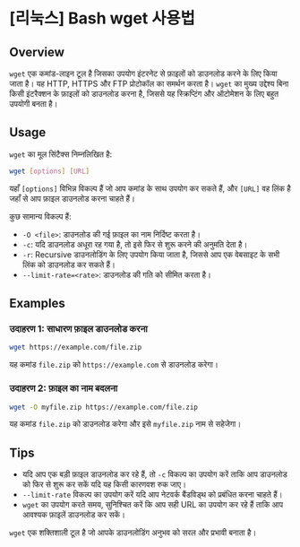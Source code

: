 # [리눅스] Bash wget 사용법

## Overview
`wget` एक कमांड-लाइन टूल है जिसका उपयोग इंटरनेट से फ़ाइलों को डाउनलोड करने के लिए किया जाता है। यह HTTP, HTTPS और FTP प्रोटोकॉल का समर्थन करता है। `wget` का मुख्य उद्देश्य बिना किसी इंटरैक्शन के फ़ाइलों को डाउनलोड करना है, जिससे यह स्क्रिप्टिंग और ऑटोमेशन के लिए बहुत उपयोगी बनता है।

## Usage
`wget` का मूल सिंटैक्स निम्नलिखित है:

```bash
wget [options] [URL]
```

यहाँ `[options]` विभिन्न विकल्प हैं जो आप कमांड के साथ उपयोग कर सकते हैं, और `[URL]` वह लिंक है जहाँ से आप फ़ाइल डाउनलोड करना चाहते हैं।

कुछ सामान्य विकल्प हैं:
- `-O <file>`: डाउनलोड की गई फ़ाइल का नाम निर्दिष्ट करता है।
- `-c`: यदि डाउनलोड अधूरा रह गया है, तो इसे फिर से शुरू करने की अनुमति देता है।
- `-r`: Recursive डाउनलोडिंग के लिए उपयोग किया जाता है, जिससे आप एक वेबसाइट के सभी लिंक को डाउनलोड कर सकते हैं।
- `--limit-rate=<rate>`: डाउनलोड की गति को सीमित करता है।

## Examples
### उदाहरण 1: साधारण फ़ाइल डाउनलोड करना
```bash
wget https://example.com/file.zip
```
यह कमांड `file.zip` को `https://example.com` से डाउनलोड करेगा।

### उदाहरण 2: फ़ाइल का नाम बदलना
```bash
wget -O myfile.zip https://example.com/file.zip
```
यह कमांड `file.zip` को डाउनलोड करेगा और इसे `myfile.zip` नाम से सहेजेगा।

## Tips
- यदि आप एक बड़ी फ़ाइल डाउनलोड कर रहे हैं, तो `-c` विकल्प का उपयोग करें ताकि आप डाउनलोड को फिर से शुरू कर सकें यदि यह किसी कारणवश रुक जाए।
- `--limit-rate` विकल्प का उपयोग करें यदि आप नेटवर्क बैंडविड्थ को प्रबंधित करना चाहते हैं।
- `wget` का उपयोग करते समय, सुनिश्चित करें कि आप सही URL का उपयोग कर रहे हैं ताकि आप आवश्यक फ़ाइलें डाउनलोड कर सकें। 

`wget` एक शक्तिशाली टूल है जो आपके डाउनलोडिंग अनुभव को सरल और प्रभावी बनाता है।